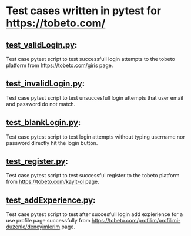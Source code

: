 # Test cases written in pytest for https://tobeto.com/

## [test_validLogin.py](https://github.com/KubraIsik/tobeto-test-assignments/blob/main/tobeto_testCases/test_validLogin.py):
   Test case pytest script to test successfull login attempts to the tobeto platform from https://tobeto.com/giris page.

## [test_invalidLogin.py](https://github.com/KubraIsik/tobeto-test-assignments/blob/main/tobeto_testCases/test_invalidLogin.py):
   Test case pytest script to test unsuccesfull login attempts that user email and password do not match.

## [test_blankLogin.py](https://github.com/KubraIsik/tobeto-test-assignments/blob/main/tobeto_testCases/test_blankLogin.py):
   Test case pytest script to test login attempts without typing username nor password directly hit the login button.

## [test_register.py](https://github.com/KubraIsik/tobeto-test-assignments/blob/main/tobeto_testCases/test_register.py):
   Test case pytest script to test successful register to the tobeto platform from https://tobeto.com/kayit-ol page.

## [test_addExperience.py](https://github.com/KubraIsik/tobeto-test-assignments/blob/main/tobeto_testCases/test_addExperience.py):
   Test case pytest script to test after succesfull login add expierience for a use profile page successfully 
   from https://tobeto.com/profilim/profilimi-duzenle/deneyimlerim page.
